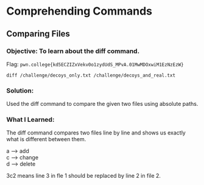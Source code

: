 # Comprehending Commands
## Comparing Files

### Objective: To learn about the diff command.

Flag: `pwn.college{kd5ECZIZxVekv0o1zydUdS_MPvA.01MwMDOxwiM1EzNzEzW}`

```
diff /challenge/decoys_only.txt /challenge/decoys_and_real.txt
```

### Solution:

Used the diff command to compare the given two files using absolute paths.

### What I Learned: 

The diff command compares two files line by line and shows us exactly what is different between them.

a --> add </br>
c --> change </br>
d --> delete

3c2 means line 3 in fle 1 should be replaced by line 2 in file 2.
